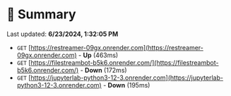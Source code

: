 # 📖 Summary
Last updated: **6/23/2024, 1:32:05 PM**

- `GET` [https://restreamer-09gx.onrender.com](https://restreamer-09gx.onrender.com) - **Up** (463ms)
- `GET` [https://filestreambot-b5k6.onrender.com/](https://filestreambot-b5k6.onrender.com/) - **Down** (172ms)
- `GET` [https://jupyterlab-python3-12-3.onrender.com](https://jupyterlab-python3-12-3.onrender.com) - **Down** (195ms)
